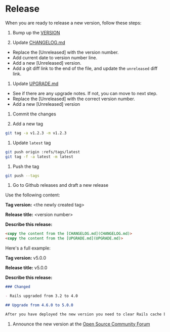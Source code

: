 # Release

When you are ready to release a new version, follow these steps:

1. Bump up the [VERSION](VERSION)

1. Update [CHANGELOG.md](CHANGELOG.md)

  * Replace the \[Unreleased\] with the version number.
  * Add current date to version number line.
  * Add a new \[Unreleased\] version.
  * Add a git diff link to the end of the file, and update the `unreleased` diff link.

1. Update [UPGRADE.md](UPGRADE.md)

  * See if there are any upgrade notes. If not, you can move to next step.
  * Replace the \[Unreleased\] with the correct version number.
  * Add a new \[Unreleased\] version

1. Commit the changes

1. Add a new tag

  ```bash
  git tag -a v1.2.3 -m v1.2.3
  ```

1. Update `latest` tag

  ```bash
  git push origin :refs/tags/latest
  git tag -f -a latest -m latest
  ```

1. Push the tag

  ```bash
  git push --tags
  ```

1. Go to Github releases and draft a new release

  Use the following content:

  **Tag version:** \<the newly created tag\>

  **Release title:** \<version number\>

  **Describe this release:**

  ```markdown
  <copy the content from the [CHANGELOG.md](CHANGELOG.md)>
  <copy the content from the [UPGRADE.md](UPGRADE.md)>
  ```

  Here's a full example:

  **Tag version:** v5.0.0

  **Release title:** v5.0.0

  **Describe this release:**

  ```markdown
  ### Changed

  - Rails upgraded from 3.2 to 4.0

  ## Upgrade from 4.6.0 to 5.0.0

  After you have deployed the new version you need to clear Rails cache by running to following command in your production application Rails console:
  ```

1. Announce the new version at the [Open Source Community Forum](https://www.sharetribe.com/community/c/os-announcements)
